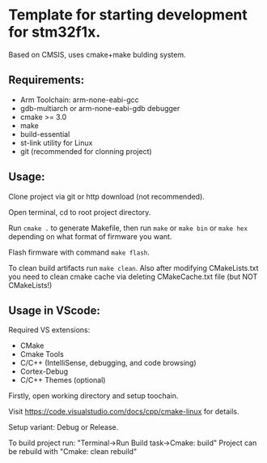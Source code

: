 # Template for starting development for stm32f1x.

Based on CMSIS, uses cmake+make bulding system.

## Requirements:
* Arm Toolchain: arm-none-eabi-gcc
* gdb-multiarch or arm-none-eabi-gdb debugger
* cmake >= 3.0
* make
* build-essential
* st-link utility for Linux
* git (recommended for clonning project)

## Usage:

Clone project via git or http download (not recommended).

Open terminal, cd to root project directory.

Run `cmake .` to generate Makefile, then run `make` or `make bin` or `make hex` depending on what format of firmware you want.

Flash firmware with command `make flash`.

To clean build artifacts run `make clean`. Also after modifying CMakeLists.txt you need to clean cmake cache via deleting CMakeCache.txt file (but NOT CMakeLists!)

## Usage in VScode:

Required VS extensions:
* CMake
* Cmake Tools
* C/C++ (IntelliSense, debugging, and code browsing)
* Cortex-Debug
* C/C++ Themes (optional)

Firstly, open working directory and setup toochain.

Visit https://code.visualstudio.com/docs/cpp/cmake-linux for details.

Setup variant: Debug or Release.

To build project run: "Terminal->Run Build task->Cmake: build"
Project can be rebuild with "Cmake: clean rebuild"
